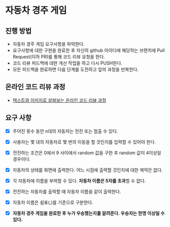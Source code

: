 # 자동차 경주 게임
## 진행 방법
* 자동차 경주 게임 요구사항을 파악한다.
* 요구사항에 대한 구현을 완료한 후 자신의 github 아이디에 해당하는 브랜치에 Pull Request(이하 PR)를 통해 코드 리뷰 요청을 한다.
* 코드 리뷰 피드백에 대한 개선 작업을 하고 다시 PUSH한다.
* 모든 피드백을 완료하면 다음 단계를 도전하고 앞의 과정을 반복한다.

## 온라인 코드 리뷰 과정
* [텍스트와 이미지로 살펴보는 온라인 코드 리뷰 과정](https://github.com/next-step/nextstep-docs/tree/master/codereview)



## 요구 사항

- [x] 주어진 횟수 동안 n대의 자동차는 전진 또는 멈출 수 있다.
- [x] 사용자는 몇 대의 자동차로 몇 번의 이동을 할 것인지를 입력할 수 있어야 한다.
- [x] 전진하는 조건은 0에서 9 사이에서 random 값을 구한 후 random 값이 4이상일 경우이다.
- [x] 자동차의 상태를 화면에 출력한다. 어느 시점에 출력할 것인지에 대한 제약은 없다.

- [x] 각 자동차에 이름을 부여할 수 있다. **자동차 이름은 5자를 초과**할 수 없다.
- [x] 전진하는 자동차를 출력할 때 자동차 이름을 같이 출력한다.
- [x] 자동차 이름은 쉼표(,)를 기준으로 구분한다.
- [x] **자동차 경주 게임을 완료한 후 누가 우승했는지를 알려준다. 우승자는 한명 이상일 수 있다.**
